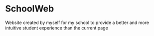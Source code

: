 # SchoolWeb
Website created by myself for my school to provide a better and more intuitive student experience than the current page
